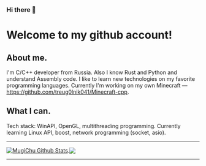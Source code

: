 ### Hi there 👋

# Welcome to my github account!

## About me.
I'm C/C++ developer from Russia. Also I know Rust and Python and understand Assembly code. I like to learn new technologies on my favorite programming languages.
Currently I'm working on my own Minecraft — https://github.com/treug0lnik041/Minecraft-cpp.

## What I can.
Tech stack: WinAPI, OpenGL, multithreading programming.
Currently learning Linux API, boost, network programming (socket, asio).

---

<a href="https://github.com/treug0lnik041">
  <img align="center" alt="MugiChu Github Stats"src="https://github-readme-stats.vercel.app/api?username=treug0lnik041&show_icons=true&theme=dark" />
</a>
<a href="https://github.com/treug0lnik041">
  <img align="center" src="https://github-readme-stats.vercel.app/api/top-langs/?username=treug0lnik041&langs_count=8&layout=compact&theme=dark" />
</a>

---
